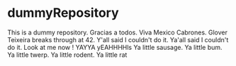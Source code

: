 # dummyRepository
This is a dummy repository. 
Gracias a todos. Viva Mexico Cabrones. 
Glover Teixeira breaks through at 42. 
Y'all said I couldn't do it. Ya'all said I couldn't do it. Look at me now ! 
YAYYA yEAHHHHls
Ya little sausage. Ya little bum. Ya little twerp. Ya little rodent. Ya little rat 
